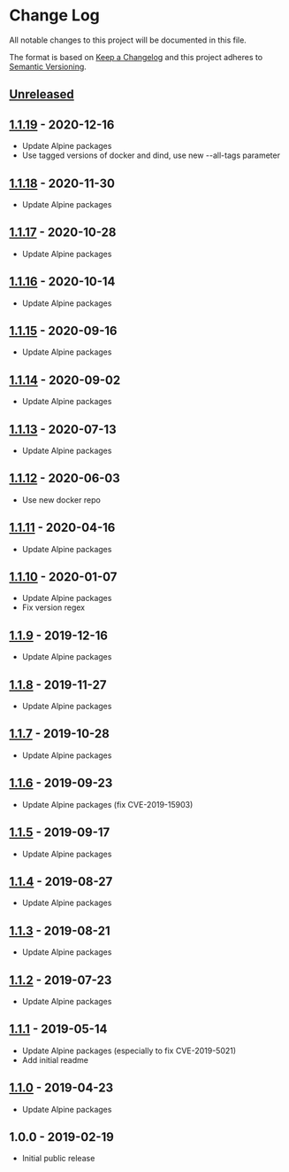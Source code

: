# Change Log
All notable changes to this project will be documented in this file.

The format is based on [Keep a Changelog](http://keepachangelog.com/)
and this project adheres to [Semantic Versioning](http://semver.org/).

## [Unreleased]

## [1.1.19] - 2020-12-16
- Update Alpine packages
- Use tagged versions of docker and dind, use new --all-tags parameter

## [1.1.18] - 2020-11-30
- Update Alpine packages

## [1.1.17] - 2020-10-28
- Update Alpine packages

## [1.1.16] - 2020-10-14
- Update Alpine packages

## [1.1.15] - 2020-09-16
- Update Alpine packages

## [1.1.14] - 2020-09-02
- Update Alpine packages

## [1.1.13] - 2020-07-13
- Update Alpine packages

## [1.1.12] - 2020-06-03
- Use new docker repo

## [1.1.11] - 2020-04-16
- Update Alpine packages

## [1.1.10] - 2020-01-07
- Update Alpine packages
- Fix version regex

## [1.1.9] - 2019-12-16
- Update Alpine packages

## [1.1.8] - 2019-11-27
- Update Alpine packages

## [1.1.7] - 2019-10-28
- Update Alpine packages

## [1.1.6] - 2019-09-23
- Update Alpine packages (fix CVE-2019-15903)

## [1.1.5] - 2019-09-17
- Update Alpine packages

## [1.1.4] - 2019-08-27
- Update Alpine packages

## [1.1.3] - 2019-08-21
- Update Alpine packages

## [1.1.2] - 2019-07-23
- Update Alpine packages

## [1.1.1] - 2019-05-14
- Update Alpine packages (especially to fix CVE-2019-5021)
- Add initial readme

## [1.1.0] - 2019-04-23
- Update Alpine packages

## 1.0.0 - 2019-02-19
- Initial public release

[Unreleased]:  https://github.com/gmitirol/alpine39/compare/1.1.19...HEAD
[1.1.19]: https://github.com/gmitirol/alpine39/compare/1.1.18...1.1.19
[1.1.18]: https://github.com/gmitirol/alpine39/compare/1.1.17...1.1.18
[1.1.17]: https://github.com/gmitirol/alpine39/compare/1.1.16...1.1.17
[1.1.16]: https://github.com/gmitirol/alpine39/compare/1.1.15...1.1.16
[1.1.15]: https://github.com/gmitirol/alpine39/compare/1.1.14...1.1.15
[1.1.14]: https://github.com/gmitirol/alpine39/compare/1.1.13...1.1.14
[1.1.13]: https://github.com/gmitirol/alpine39/compare/1.1.12...1.1.13
[1.1.12]: https://github.com/gmitirol/alpine39/compare/1.1.11...1.1.12
[1.1.11]: https://github.com/gmitirol/alpine39/compare/1.1.10...1.1.11
[1.1.10]: https://github.com/gmitirol/alpine39/compare/1.1.9...1.1.10
[1.1.9]: https://github.com/gmitirol/alpine39/compare/1.1.8...1.1.9
[1.1.8]: https://github.com/gmitirol/alpine39/compare/1.1.7...1.1.8
[1.1.7]: https://github.com/gmitirol/alpine39/compare/1.1.6...1.1.7
[1.1.6]: https://github.com/gmitirol/alpine39/compare/1.1.5...1.1.6
[1.1.5]: https://github.com/gmitirol/alpine39/compare/1.1.4...1.1.5
[1.1.4]: https://github.com/gmitirol/alpine39/compare/1.1.3...1.1.4
[1.1.3]: https://github.com/gmitirol/alpine39/compare/1.1.2...1.1.3
[1.1.2]: https://github.com/gmitirol/alpine39/compare/1.1.1...1.1.2
[1.1.1]: https://github.com/gmitirol/alpine39/compare/1.1.0...1.1.1
[1.1.0]: https://github.com/gmitirol/alpine39/compare/1.0.0...1.1.0
